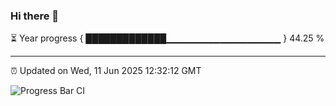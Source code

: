### Hi there 👋

⏳ Year progress { █████████████▁▁▁▁▁▁▁▁▁▁▁▁▁▁▁▁▁ } 44.25 %

---

⏰ Updated on Wed, 11 Jun 2025 12:32:12 GMT

![Progress Bar CI](https://github.com/liununu/liununu/workflows/Progress%20Bar%20CI/badge.svg)
